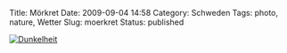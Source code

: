 Title: Mörkret
Date: 2009-09-04 14:58
Category: Schweden
Tags: photo, nature, Wetter
Slug: moerkret
Status: published

[![Dunkelheit](/pic/stenmorkhimm_s.jpg "Dunkelheit")](/pic/stenmorkhimm_l.jpg)

